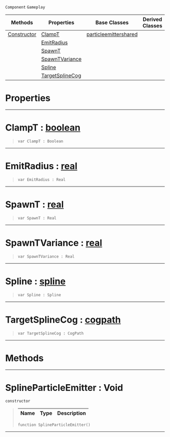  `Component` `Gameplay`



|Methods|Properties|Base Classes|Derived Classes|
|---|---|---|---|
|[ Constructor](https://github.com/zeroengineteam/ZeroDocs/blob/master/code_reference/class_reference/splineparticleemitter.markdown#splineparticleemitter-vo)|[ ClampT](https://github.com/zeroengineteam/ZeroDocs/blob/master/code_reference/class_reference/splineparticleemitter.markdown#clampt-zero-engine-docum)|[particleemittershared](https://github.com/zeroengineteam/ZeroDocs/blob/master/code_reference/class_reference/particleemittershared.markdown)| |
| |[ EmitRadius](https://github.com/zeroengineteam/ZeroDocs/blob/master/code_reference/class_reference/splineparticleemitter.markdown#emitradius-zero-engine-d)| | |
| |[ SpawnT](https://github.com/zeroengineteam/ZeroDocs/blob/master/code_reference/class_reference/splineparticleemitter.markdown#spawnt-zero-engine-docum)| | |
| |[ SpawnTVariance](https://github.com/zeroengineteam/ZeroDocs/blob/master/code_reference/class_reference/splineparticleemitter.markdown#spawntvariance-zero-engi)| | |
| |[ Spline](https://github.com/zeroengineteam/ZeroDocs/blob/master/code_reference/class_reference/splineparticleemitter.markdown#spline-zero-engine-docum)| | |
| |[ TargetSplineCog](https://github.com/zeroengineteam/ZeroDocs/blob/master/code_reference/class_reference/splineparticleemitter.markdown#targetsplinecog-zero-eng)| | |


 #  Properties


---  
 #  ClampT : [boolean](https://github.com/zeroengineteam/ZeroDocs/blob/master/code_reference/zilch_base_types/boolean.markdown)

> 
> ``` lang=cpp, name=Zilch
> var ClampT : Boolean


---  
 #  EmitRadius : [real](https://github.com/zeroengineteam/ZeroDocs/blob/master/code_reference/zilch_base_types/real.markdown)

> 
> ``` lang=cpp, name=Zilch
> var EmitRadius : Real


---  
 #  SpawnT : [real](https://github.com/zeroengineteam/ZeroDocs/blob/master/code_reference/zilch_base_types/real.markdown)

> 
> ``` lang=cpp, name=Zilch
> var SpawnT : Real


---  
 #  SpawnTVariance : [real](https://github.com/zeroengineteam/ZeroDocs/blob/master/code_reference/zilch_base_types/real.markdown)

> 
> ``` lang=cpp, name=Zilch
> var SpawnTVariance : Real


---  
 #  Spline : [spline](https://github.com/zeroengineteam/ZeroDocs/blob/master/code_reference/class_reference/spline.markdown)

> 
> ``` lang=cpp, name=Zilch
> var Spline : Spline


---  
 #  TargetSplineCog : [cogpath](https://github.com/zeroengineteam/ZeroDocs/blob/master/code_reference/class_reference/cogpath.markdown)

> 
> ``` lang=cpp, name=Zilch
> var TargetSplineCog : CogPath


---  
 #  Methods


---  
 #  SplineParticleEmitter : Void

 `constructor`

> 
> |Name|Type|Description|
> |---|---|---|
> ``` lang=cpp, name=Zilch
> function SplineParticleEmitter()
> ``` 


---  
 

 